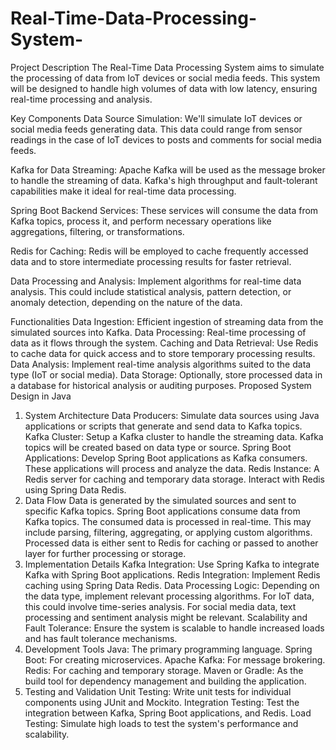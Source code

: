 # Real-Time-Data-Processing-System-

Project Description
The Real-Time Data Processing System aims to simulate the processing of data from IoT devices or social media feeds. This system will be designed to handle high volumes of data with low latency, ensuring real-time processing and analysis.

Key Components
Data Source Simulation: We'll simulate IoT devices or social media feeds generating data. This data could range from sensor readings in the case of IoT devices to posts and comments for social media feeds.

Kafka for Data Streaming: Apache Kafka will be used as the message broker to handle the streaming of data. Kafka's high throughput and fault-tolerant capabilities make it ideal for real-time data processing.

Spring Boot Backend Services: These services will consume the data from Kafka topics, process it, and perform necessary operations like aggregations, filtering, or transformations.

Redis for Caching: Redis will be employed to cache frequently accessed data and to store intermediate processing results for faster retrieval.

Data Processing and Analysis: Implement algorithms for real-time data analysis. This could include statistical analysis, pattern detection, or anomaly detection, depending on the nature of the data.

Functionalities
Data Ingestion: Efficient ingestion of streaming data from the simulated sources into Kafka.
Data Processing: Real-time processing of data as it flows through the system.
Caching and Data Retrieval: Use Redis to cache data for quick access and to store temporary processing results.
Data Analysis: Implement real-time analysis algorithms suited to the data type (IoT or social media).
Data Storage: Optionally, store processed data in a database for historical analysis or auditing purposes.
Proposed System Design in Java
1. System Architecture
Data Producers: Simulate data sources using Java applications or scripts that generate and send data to Kafka topics.
Kafka Cluster: Setup a Kafka cluster to handle the streaming data. Kafka topics will be created based on data type or source.
Spring Boot Applications: Develop Spring Boot applications as Kafka consumers. These applications will process and analyze the data.
Redis Instance: A Redis server for caching and temporary data storage. Interact with Redis using Spring Data Redis.
2. Data Flow
Data is generated by the simulated sources and sent to specific Kafka topics.
Spring Boot applications consume data from Kafka topics.
The consumed data is processed in real-time. This may include parsing, filtering, aggregating, or applying custom algorithms.
Processed data is either sent to Redis for caching or passed to another layer for further processing or storage.
3. Implementation Details
Kafka Integration: Use Spring Kafka to integrate Kafka with Spring Boot applications.
Redis Integration: Implement Redis caching using Spring Data Redis.
Data Processing Logic: Depending on the data type, implement relevant processing algorithms. For IoT data, this could involve time-series analysis. For social media data, text processing and sentiment analysis might be relevant.
Scalability and Fault Tolerance: Ensure the system is scalable to handle increased loads and has fault tolerance mechanisms.
4. Development Tools
Java: The primary programming language.
Spring Boot: For creating microservices.
Apache Kafka: For message brokering.
Redis: For caching and temporary storage.
Maven or Gradle: As the build tool for dependency management and building the application.
5. Testing and Validation
Unit Testing: Write unit tests for individual components using JUnit and Mockito.
Integration Testing: Test the integration between Kafka, Spring Boot applications, and Redis.
Load Testing: Simulate high loads to test the system's performance and scalability.
